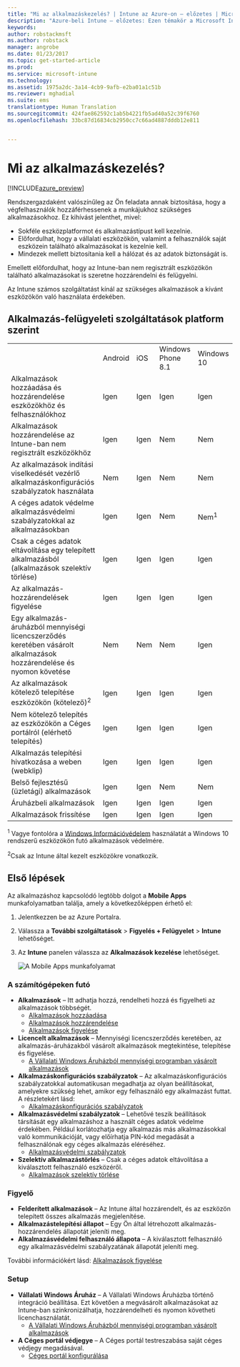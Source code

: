```yaml
---
title: "Mi az alkalmazáskezelés? | Intune az Azure-on – előzetes | Microsoft Docs"
description: "Azure-beli Intune – előzetes: Ezen témakör a Microsoft Intune-nal történő alkalmazáskezeléssel kapcsolatos alapismereteket tartalmazza"
keywords: 
author: robstackmsft
ms.author: robstack
manager: angrobe
ms.date: 01/23/2017
ms.topic: get-started-article
ms.prod: 
ms.service: microsoft-intune
ms.technology: 
ms.assetid: 1975a2dc-3a14-4cb9-9afb-e2ba01a1c51b
ms.reviewer: mghadial
ms.suite: ems
translationtype: Human Translation
ms.sourcegitcommit: 424fae862592c1ab5b4221fb5ad40a52c39f6760
ms.openlocfilehash: 33bc87d16834cb2950cc7c66ad4887dddb12e811


---
```


# <a name="what-is-app-management"></a>Mi az alkalmazáskezelés?


[!INCLUDE[azure_preview](../includes/azure_preview.md)]


Rendszergazdaként valószínűleg az Ön feladata annak biztosítása, hogy a végfelhasználók hozzáférhessenek a munkájukhoz szükséges alkalmazásokhoz. Ez kihívást jelenthet, mivel:
- Sokféle eszközplatformot és alkalmazástípust kell kezelnie.
- Előfordulhat, hogy a vállalati eszközökön, valamint a felhasználók saját eszközein található alkalmazásokat is kezelnie kell.
- Mindezek mellett biztosítania kell a hálózat és az adatok biztonságát is. 

Emellett előfordulhat, hogy az Intune-ban nem regisztrált eszközökön található alkalmazásokat is szeretne hozzárendelni és felügyelni.

Az Intune számos szolgáltatást kínál az szükséges alkalmazások a kívánt eszközökön való használata érdekében.

## <a name="app-management-capabilities-by-platform"></a>Alkalmazás-felügyeleti szolgáltatások platform szerint

||||||
|-|-|-|-|-|
|&nbsp; |Android|iOS|Windows Phone 8.1|Windows 10|
|Alkalmazások hozzáadása és hozzárendelése eszközökhöz és felhasználókhoz|Igen|Igen|Igen|Igen|
|Alkalmazások hozzárendelése az Intune-ban nem regisztrált eszközökhöz|Igen|Igen|Nem|Nem|
|Az alkalmazások indítási viselkedését vezérlő alkalmazáskonfigurációs szabályzatok használata|Nem|Igen|Nem|Nem|
|A céges adatok védelme alkalmazásvédelmi szabályzatokkal az alkalmazásokban|Igen|Igen|Nem|Nem<sup>1</sup>|
|Csak a céges adatok eltávolítása egy telepített alkalmazásból (alkalmazások szelektív törlése)|Igen|Igen|Igen|Igen|
|Az alkalmazás-hozzárendelések figyelése|Igen|Igen|Igen|Igen|
|Egy alkalmazás-áruházból mennyiségi licencszerződés keretében vásárolt alkalmazások hozzárendelése és nyomon követése|Nem|Nem|Nem|Igen|
|Az alkalmazások kötelező telepítése eszközökön (kötelező)<sup>2</sup>|Igen|Igen|Igen|Igen|
|Nem kötelező telepítés az eszközökön a Céges portálról (elérhető telepítés)|Igen|Igen|Igen|Igen|
|Alkalmazás telepítési hivatkozása a weben (webklip)|Igen|Igen|Igen|Igen|
|Belső fejlesztésű (üzletági) alkalmazások|Igen|Igen|Nem|Nem|
|Áruházbeli alkalmazások|Igen|Igen|Igen|Igen|
|Alkalmazások frissítése|Igen|Igen|Igen|Igen|

<sup>1</sup> Vagye fontolóra a [Windows Információvédelem](/intune-azure/configure-devices/how-to-configure-windows-information-protection) használatát a Windows 10 rendszerű eszközökön futó alkalmazások védelmére.

<sup>2</sup>Csak az Intune által kezelt eszközökre vonatkozik.


## <a name="how-to-get-started"></a>Első lépések

Az alkalmazáshoz kapcsolódó legtöbb dolgot a **Mobile Apps** munkafolyamatban találja, amely a következőképpen érhető el:

1. Jelentkezzen be az Azure Portalra.
2. Válassza a **További szolgáltatások** > **Figyelés + Felügyelet** > **Intune** lehetőséget.
3. Az **Intune** panelen válassza az **Alkalmazások kezelése** lehetőséget.

    ![A Mobile Apps munkafolyamat](./media/apps-workload.png)

### <a name="manage"></a>A számítógépeken futó
- **Alkalmazások** – Itt adhatja hozzá, rendelheti hozzá és figyelheti az alkalmazások többségét. 
    - [Alkalmazások hozzáadása](add-apps.md)
    - [Alkalmazások hozzárendelése](deploy-apps.md)
    - [Alkalmazások figyelése](monitor-apps.md)
- **Licencelt alkalmazások** – Mennyiségi licencszerződés keretében, az alkalmazás-áruházakból vásárolt alkalmazások megtekintése, telepítése és figyelése.
    - [A Vállalati Windows Áruházból mennyiségi programban vásárolt alkalmazások](wsfb-apps.md)
- **Alkalmazáskonfigurációs szabályzatok** – Az alkalmazáskonfigurációs szabályzatokkal automatikusan megadhatja az olyan beállításokat, amelyekre szükség lehet, amikor egy felhasználó egy alkalmazást futtat. A részletekért lásd:
    - [Alkalmazáskonfigurációs szabályzatok](app-configuration-policies.md)
- **Alkalmazásvédelmi szabályzatok** – Lehetővé teszik beállítások társítását egy alkalmazáshoz a használt céges adatok védelme érdekében. Például korlátozhatja egy alkalmazás más alkalmazásokkal való kommunikációját, vagy előírhatja PIN-kód megadását a felhasználónak egy céges alkalmazás eléréséhez.
    - [Alkalmazásvédelmi szabályzatok](app-protection-policies.md)
- **Szelektív alkalmazástörlés** – Csak a céges adatok eltávolítása a kiválasztott felhasználó eszközéről.
    - [Alkalmazások szelektív törlése](app-selective-wipe.md)

### <a name="monitor"></a>Figyelő
- **Felderített alkalmazások** – Az Intune által hozzárendelt, és az eszközön telepített összes alkalmazás megjelenítése.
- **Alkalmazástelepítési állapot** – Egy Ön által létrehozott alkalmazás-hozzárendelés állapotát jeleníti meg.
- **Alkalmazásvédelmi felhasználó állapota** – A kiválasztott felhasználó egy alkalmazásvédelmi szabályzatának állapotát jeleníti meg.

További információkért lásd: [Alkalmazások figyelése](monitor-apps.md)

### <a name="setup"></a>Setup
<!--- **iOS VPP Tokens**
    - [iOS volume-purchased apps](ios-vpp-apps.md) --->
- **Vállalati Windows Áruház** – A Vállalati Windows Áruházba történő integráció beállítása. Ezt követően a megvásárolt alkalmazásokat az Intune-ban szinkronizálhatja, hozzárendelheti és nyomon követheti licenchasználatát. 
    - [A Vállalati Windows Áruházból mennyiségi programban vásárolt alkalmazások](wsfb-apps.md)
- **A Céges portál védjegye** – A Céges portál testreszabása saját céges védjegy megadásával. 
    - [Céges portál konfigurálása](company-portal-app.md)



<!--HONumber=Feb17_HO1-->


